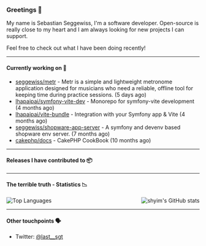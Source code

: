 ### Greetings 👋

My name is Sebastian Seggewiss, I'm a software developer.
Open-source is really close to my heart and I am always looking for new projects I can support.

Feel free to check out what I have been doing recently!

---

#### Currently working on 💪

- [seggewiss/metr](https://github.com/seggewiss/metr) - Metr is a simple and lightweight metronome application designed for musicians who need a reliable, offline tool for keeping time during practice sessions. (5 days ago)
- [lhapaipai/symfony-vite-dev](https://github.com/lhapaipai/symfony-vite-dev) - Monorepo for symfony-vite development (4 months ago)
- [lhapaipai/vite-bundle](https://github.com/lhapaipai/vite-bundle) - Integration with your Symfony app &amp; Vite (4 months ago)
- [seggewiss/shopware-app-server](https://github.com/seggewiss/shopware-app-server) - A symfony and devenv based shopware env server. (7 months ago)
- [cakephp/docs](https://github.com/cakephp/docs) - CakePHP CookBook (10 months ago)

---

#### Releases I have contributed to 📦


---

#### The terrible truth - Statistics 📉

<img align="right" alt="shyim's GitHub stats" src="https://github-readme-stats.vercel.app/api?username=seggewiss&count_private=1&show_icons=true&" />

![Top Languages](https://github-readme-stats.vercel.app/api/top-langs/?username=seggewiss)

---

#### Other touchpoints 🗣

- Twitter: [@last__sgt](https://twitter.com/last__sgt)
